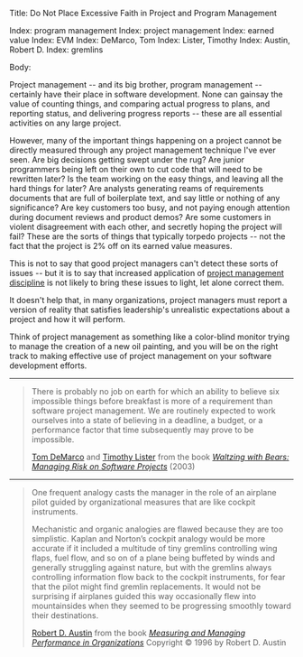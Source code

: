 Title: Do Not Place Excessive Faith in Project and Program Management

Index: program management
Index: project management
Index: earned value
Index: EVM
Index: DeMarco, Tom
Index: Lister, Timothy
Index: Austin, Robert D.
Index: gremlins

Body:

Project management -- and its big brother, program management -- certainly have their place in software development. None can gainsay the value of counting things, and comparing actual progress to plans, and reporting status, and delivering progress reports -- these are all essential activities on any large project.

However, many of the important things happening on a project cannot be directly measured through any project management technique I've ever seen. Are big decisions getting swept under the rug? Are junior programmers being left on their own to cut code that will need to be rewritten later? Is the team working on the easy things, and leaving all the hard things for later? Are analysts generating reams of requirements documents that are full of boilerplate text, and say little or nothing of any significance? Are key customers too busy, and not paying enough attention during document reviews and product demos? Are some customers in violent disagreement with each other, and secretly hoping the project will fail? These are the sorts of things that typically torpedo projects -- not the fact that the project is 2% off on its earned value measures.

This is not to say that good project managers can't detect these sorts of issues -- but it is to say that increased application of <a href="https://www.pmi.org/pmbok-guide-standards" target="ref">project management discipline</a> is not likely to bring these issues to light, let alone correct them.

It doesn't help that, in many organizations, project managers must report a version of reality that satisfies leadership's unrealistic expectations about a project and how it will perform.

Think of project management as something like a color-blind monitor trying to manage the creation of a new oil painting, and you will be on the right track to making effective use of project management on your software development efforts.

----

<blockquote>
<p>
There is probably no job on earth for which an ability to believe six impossible things before breakfast is more of a requirement than software project management. We are routinely expected to work ourselves into a state of believing in a deadline, a budget, or a performance factor that time subsequently may prove to be impossible.</p>

<footer>
<a href="http://en.wikipedia.org/wiki/Tom_DeMarco" target="ref">Tom DeMarco</a> and <a href="http://en.wikipedia.org/wiki/Tim_Lister" target="ref">Timothy Lister</a> from the book <cite><a href="bibliography.html#demarco-lister-2003">Waltzing with Bears: Managing Risk on Software Projects</a></cite> (2003)
</footer>
</blockquote>

----

<blockquote>
<p>
One frequent analogy casts the manager in the role of an airplane pilot guided by organizational measures that are like cockpit instruments. </p>

<p>
Mechanistic and organic analogies are flawed because they are too simplistic. Kaplan and Norton&#8217;s cockpit analogy would be more accurate if it included a multitude of tiny gremlins controlling wing flaps, fuel flow, and so on of a plane being buffeted by winds and generally struggling against nature, but with the gremlins always controlling information flow back to the cockpit instruments, for fear that the pilot might find gremlin replacements. It would not be surprising if airplanes guided this way occasionally flew into mountainsides when they seemed to be progressing smoothly toward their destinations.</p>

<footer>
<a href="http://en.wikipedia.org/wiki/Robert_D._Austin" target="ref">Robert D. Austin</a> from the book <cite><a href="bibliography.html#austin-1996">Measuring and Managing Performance in Organizations</a></cite> Copyright &copy; 1996 by Robert D. Austin
</footer>
</blockquote>



